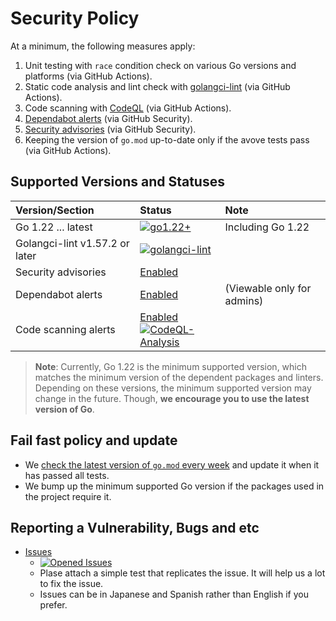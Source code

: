 # Security Policy

At a minimum, the following measures apply:

1. Unit testing with `race` condition check on various Go versions and platforms (via GitHub Actions).
1. Static code analysis and lint check with [golangci-lint](https://golangci-lint.run/) (via GitHub Actions).
1. Code scanning with [CodeQL](https://codeql.github.com/) (via GitHub Actions).
1. [Dependabot alerts](https://docs.github.com/en/code-security/dependabot/dependabot-alerts/about-dependabot-alerts) (via GitHub Security).
1. [Security advisories](https://docs.github.com/en/code-security/security-advisories/repository-security-advisories/about-repository-security-advisories) (via GitHub Security).
1. Keeping the version of `go.mod` up-to-date only if the avove tests pass (via GitHub Actions).

## Supported Versions and Statuses

| Version/Section | Status | Note |
| :------ | :----- | :--- |
| Go 1.22 ... latest | [![go1.22+](https://github.com/KEINOS/go-totp/actions/workflows/unit-tests.yml/badge.svg)](https://github.com/KEINOS/go-totp/actions/workflows/unit-tests.yml "Unit tests on various Go versions") | Including Go 1.22 |
| Golangci-lint v1.57.2 or later | [![golangci-lint](https://github.com/KEINOS/go-totp/actions/workflows/golangci-lint.yml/badge.svg)](https://github.com/KEINOS/go-totp/actions/workflows/golangci-lint.yml) | |
| Security advisories | [Enabled](https://github.com/KEINOS/go-totp/security/advisories) | |
| Dependabot alerts | [Enabled](https://github.com/KEINOS/go-totp/security/dependabot) | (Viewable only for admins) |
| Code scanning alerts | [Enabled](https://github.com/KEINOS/go-totp/security/code-scanning)<br>[![CodeQL-Analysis](https://github.com/KEINOS/go-totp/actions/workflows/codeQL-analysis.yml/badge.svg)](https://github.com/KEINOS/go-totp/actions/workflows/codeQL-analysis.yml) ||

> __Note__: Currently, Go 1.22 is the minimum supported version, which matches the minimum version of the dependent packages and linters. Depending on these versions, the minimum supported version may change in the future. Though, __we encourage you to use the latest version of Go__.

## Fail fast policy and update

- We [check the latest version of `go.mod` every week](https://github.com/KEINOS/go-totp/blob/main/.github/workflows/weekly-update.yml) and update it when it has passed all tests.
- We bump up the minimum supported Go version if the packages used in the project require it.

## Reporting a Vulnerability, Bugs and etc

- [Issues](https://github.com/KEINOS/go-totp/issues)
  - [![Opened Issues](https://img.shields.io/github/issues/KEINOS/go-totp?color=lightblue&logo=github)](https://github.com/KEINOS/go-totp/issues "opened issues")
  - Plase attach a simple test that replicates the issue. It will help us a lot to fix the issue.
  - Issues can be in Japanese and Spanish rather than English if you prefer.
